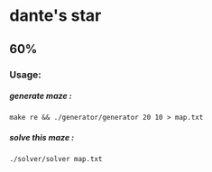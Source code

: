 # dante's star
## 60%

### Usage:
   ##### generate maze :
    make re && ./generator/generator 20 10 > map.txt
   ##### solve this maze :
    ./solver/solver map.txt
